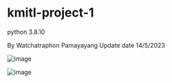# kmitl-project-1
python 3.8.10

By Watchatraphon Pamayayang
Update date 14/5/2023

![image](https://github.com/WATCHARAPHON6912/kmitl-project-1/assets/110533343/80ebe14f-ab2b-4b9e-90e5-3adf851bd357)

![image](https://github.com/WATCHARAPHON6912/kmitl-project-1/assets/110533343/bda136b5-df06-4be1-b9a5-b5319c130922)


